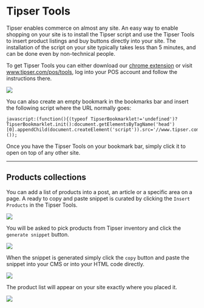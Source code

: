 # Tipser Tools

Tipser enables commerce on almost any site. An easy way to enable shopping on your site is to install the Tipser script and use the Tipser Tools to insert product listings and buy buttons directly into your site. The installation of the script on your site typically takes less than 5 minutes, and can be done even by non-technical people. 

To get Tipser Tools you can either download our <a href="https://chrome.google.com/webstore/detail/tipser-tools/fpneiedhldkngjdocijjpdcdggipbjbf" target="_blank">chrome extension</a> or visit <a href="https://www.tipser.com/pos/tools" target="_blank">www.tipser.com/pos/tools</a>, log into your POS account and follow the instructions there.

[![](tipser-tools.png)](/images/tipser-tools.png)

You can also create an empty bookmark in the bookmarks bar and insert the following script where the URL normally goes:

```
javascript:(function(){(typeof TipserBookmarklet!='undefined')?TipserBookmarklet.init():document.getElementsByTagName('head')[0].appendChild(document.createElement('script')).src='//www.tipser.com/widget/bookmarklet.js?'+Math.random();}());
```

Once you have the Tipser Tools on your bookmark bar, simply click it to open on top of any other site. 

***

## Products collections
You can add a list of products into a post, an article or a specific area on a page. A ready to copy and paste snippet is curated by clicking the `Insert Products` in the Tipser Tools.  

[![](tipser-tools-insert.png)](/images/tipser-tools-insert.png)

You will be asked to pick products from Tipser inventory and click the `generate snippet` button.

[![](tipser-tools-products.png)](/images/tipser-tools-products.png)

When the snippet is generated simply click the `copy` button and paste the snippet into your CMS or into your HTML code directly. 

[![](tipser-tools-copy-snippet.png)](/images/tipser-tools-copy-snippet.png)

The product list will appear on your site exactly where you placed it.

[![](product-list.png)](/images/product-list.png)

